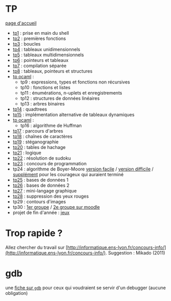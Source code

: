 # TP

[page d'accueil](https://ineskkk.github.io/mp2i-pv/)

* [tp1](TP01_shell/tp_shell.md) : prise en main du shell
* [tp2](TP02_premieres_fonctions/tp_premieres_fonctions.md) :
  premières fonctions
* [tp3](TP03_boucles/tp_boucles.md) : boucles
* [tp4](TP04_tableaux_unidimensionnels/tp_tableaux_unidimensionnels.md) :
  tableaux unidimensionnels
* [tp5](TP05_tableaux_multidimensionnels/tp_tableaux_multidimensionnels.md) :
  tableaux multidimensionnels
* [tp6](TP06_pointeurs_et_tableaux/tp_pointeurs_et_tableaux.md) :
  pointeurs et tableaux
* [tp7](TP07_compilation_sur_plusieurs_fichiers/tp_compilation_separee.md) :
  compilation séparée
* [tp8](TP08_structures/tp_structures.md) : tableaux, pointeurs et structures
* [tp ocaml](http://vps-ff29e1ab.vps.ovh.net:49300) : 
  * tp9 : expressions, types et fonctions non récursives
  * tp10 : fonctions et listes
  * tp11 : énumérations, n-uplets et enregistrements
  * tp12 : structures de données linéaires
  * tp13 : arbres binaires
* [tp14](TP14_quadtrees/tp_quadtrees.md) : quadtrees
* [tp15](TP15_Tableaux_avec_arbres_C/tp_arbres_arite_quelconque.md) : implémentation alternative de tableaux dynamiques
* [tp ocaml](http://vps-ff29e1ab.vps.ovh.net:49300) : 
  * tp16 : algorithme de Huffman
* [tp17](TP17_Parcours_d_arbres/tp_parcours_arbres.md) : parcours d'arbres
* [tp18](TP18_chaines_de_caracteres/tp_chaines_de_caracteres.md) : chaînes de caractères
* [tp19](TP19_Steganographie/tp_steganographie.md) : stéganographie
* [tp20](TP20_hachage/tp_hachage.md) : tables de hachage
* [tp21](TP21_logique/tp_logique_et_serialisation.md) : logique
* [tp22](TP22_sudoku/tp_sudoku.md) : résolution de sudoku
* [tp23](https://vjudge.net/contest/705193) : concours de programmation
* tp24 : algorithme de Boyer-Moore [version facile](TP24_Boyer_Moore/tp_sans_fichier.md) / [version difficile](TP24_Boyer_Moore/tp_avec_fichier.md) / [supplément](https://informatique.ens-lyon.fr/concours-info/2022/sujet2.pdf) pour les courageux qui auraient terminé
* [tp25](TP25_BD/tp_bd1.md) : bases de données 1
* [tp26](TP26_BD2/tp_bd2.md) : bases de données 2
* [tp27](TP27_Logo/tp27_logo.md) : mini-langage graphique
* [tp28](TP28_yeux_rouges/tp_yeux_rouges.md) : suppression des yeux
  rouges
* tp29 : contours d'images
* tp30 : [1er
  groupe](https://informatique.ens-lyon.fr/concours-info/2022/sujet1.pdf)
  / [2e groupe sur moodle](https://pam.ac-paris.fr/pam/0750679F/course/view.php?id=328)
* projet de fin d'année : [jeux](projet.md)

# Trop rapide ?
Allez chercher du travail sur
[http://informatique.ens-lyon.fr/concours-info/](http://informatique.ens-lyon.fr/concours-info/). Suggestion :
Mikado (2011)


# gdb
une [fiche sur `gdb`](../GDB/gdb.md) pour ceux qui voudraient se
servir d'un debugger (aucune obligation)
